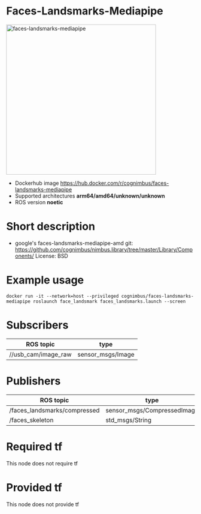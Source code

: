 # Faces-Landsmarks-Mediapipe

<img src="./faces-landsmarks-mediapipe/faces.jpg" alt="faces-landsmarks-mediapipe" width="400"/>

* Dockerhub image https://hub.docker.com/r/cognimbus/faces-landsmarks-mediapipe
* Supported architectures <b>arm64/amd64/unknown/unknown</b>
* ROS version <b>noetic
</b>

# Short description
* google's faces-landsmarks-mediapipe-amd
git: https://github.com/cognimbus/nimbus.library/tree/master/Library/Components/
License: BSD

# Example usage
```
docker run -it --network=host --privileged cognimbus/faces-landsmarks-mediapipe roslaunch face_landsmark faces_landsmarks.launch --screen
```

# Subscribers
ROS topic | type
--- | ---
//usb_cam/image_raw | sensor_msgs/Image


# Publishers
ROS topic | type
--- | ---
/faces_landsmarks/compressed | sensor_msgs/CompressedImage
/faces_skeleton | std_msgs/String


# Required tf
This node does not require tf


# Provided tf
This node does not provide tf



